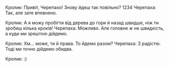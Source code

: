 Кролик: Привіт, Черепахо! Знову йдеш так повільно? 1234
Черепаха: Так, але зате впевнено.

Кролик: А я можу пробігти від дерева до гори й назад швидше, ніж ти зробиш кілька кроків!
Черепаха: Можливо. Але головне ж не швидкість, а куди ми зрештою дійдемо.

Кролик: Хм… може, ти й права. То йдемо разом?
Черепаха: З радістю. Тоді ми точно дійдемо обидва.

Кролик: :) 
